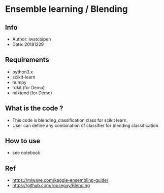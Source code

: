 Ensemble learning / Blending
=============================

## Info

- Author: iwatobipen
- Date: 20181229


## Requirements

- python3.x
- scikit-learn
- numpy
- rdkit (for Demo)
- mlxtend (for Demo)


## What is the code ?

- This code is blending_classification class for scikit learn.
- User can define any combination of classifier for blending classification.


## How to use

- see notebook


## Ref

- https://mlwave.com/kaggle-ensembling-guide/
- https://github.com/rouseguy/Blending

